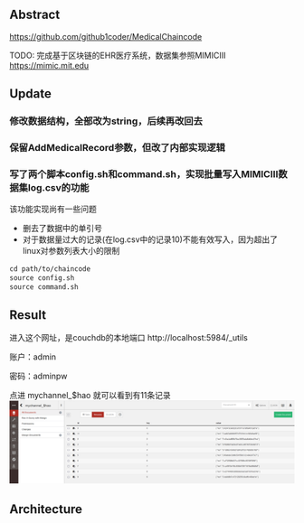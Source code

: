 ## Abstract
https://github.com/github1coder/MedicalChaincode

TODO: 完成基于区块链的EHR医疗系统，数据集参照MIMICⅢ https://mimic.mit.edu

## Update
### 修改数据结构，全部改为string，后续再改回去
### 保留AddMedicalRecord参数，但改了内部实现逻辑
### 写了两个脚本config.sh和command.sh，实现批量写入MIMICⅢ数据集log.csv的功能
该功能实现尚有一些问题
- 删去了数据中的单引号
- 对于数据量过大的记录(在log.csv中的记录10)不能有效写入，因为超出了linux对参数列表大小的限制
```
cd path/to/chaincode
source config.sh
source command.sh
```


## Result
进入这个网址，是couchdb的本地端口 http://localhost:5984/_utils

账户：admin

密码：adminpw

点进 mychannel_$hao 就可以看到有11条记录
![Alt text](result.png)


## Architecture